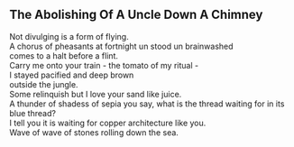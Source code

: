 The Abolishing Of A Uncle Down A Chimney
----------------------------------------
Not divulging is a form of flying.  
A chorus of pheasants at fortnight un stood un brainwashed  
comes to a halt before a flint.  
Carry me onto your train - the tomato of my ritual -  
I stayed pacified and deep brown  
outside the jungle.  
Some relinquish but I love your sand like juice.  
A thunder of shadess of sepia you say, what is the thread waiting for in its blue thread?  
I tell you it is waiting for copper architecture like you.  
Wave of wave of stones rolling down the sea.  
